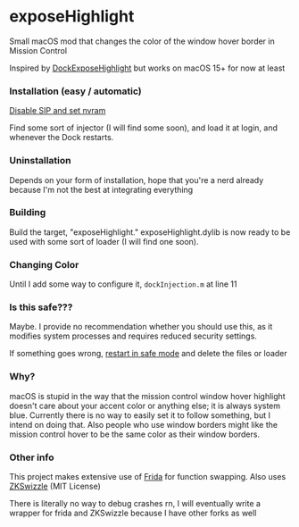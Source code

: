 # exposeHighlight

Small macOS mod that changes the color of the window hover border in Mission Control

Inspired by [DockExposeHighlight](https://github.com/w0lfschild/DockExposeHighlight) but works on macOS 15+ for now at least

### Installation (easy / automatic)
[Disable SIP and set nvram](https://github.com/koekeishiya/yabai/wiki/Disabling-System-Integrity-Protection)

Find some sort of injector (I will find some soon), and load it at login, and whenever the Dock restarts.

### Uninstallation
Depends on your form of installation, hope that you're a nerd already because I'm not the best at integrating everything

### Building
Build the target, "exposeHighlight." exposeHighlight.dylib is now ready to be used with some sort of loader (I will find one soon).

### Changing Color
Until I add some way to configure it, `dockInjection.m` at line 11

### Is this safe???
Maybe. I provide no recommendation whether you should use this, as it modifies system processes and requires reduced security settings.

If something goes wrong, [restart in safe mode](https://support.apple.com/guide/mac-help/start-up-your-mac-in-safe-mode-mh21245/mac) and delete the files or loader

### Why?
macOS is stupid in the way that the mission control window hover highlight doesn't care about your accent color or anything else; it is always system blue. Currently there is no way to easily set it to follow something, but I intend on doing that. Also people who use window borders might like the mission control hover to be the same color as their window borders.

### Other info
This project makes extensive use of [Frida](https://frida.re) for function swapping.
Also uses [ZKSwizzle](https://github.com/alexzielenski/ZKSwizzle) (MIT License)

There is literally no way to debug crashes rn, I will eventually write a wrapper for frida and ZKSwizzle because I have other forks as well
